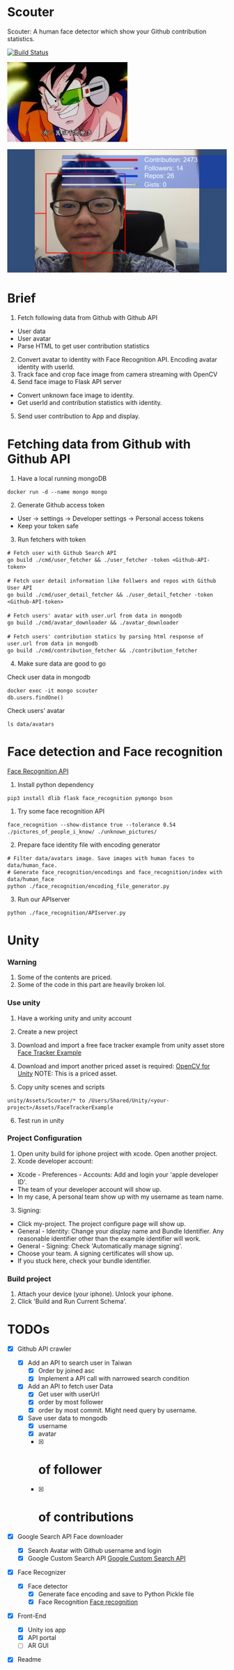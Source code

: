 Scouter
===

Scouter: A human face detector which show your Github contribution statistics.

[![Build Status](https://travis-ci.org/chechiachang/scouter.svg?branch=master)](https://travis-ci.org/chechiachang/scouter)

![inline](docs/2000.jpeg)

![inline](docs/demo.png)

# Brief

1. Fetch following data from Github with Github API
  - User data
  - User avatar
  - Parse HTML to get user contribution statistics
2. Convert avatar to identity with Face Recognition API. Encoding avatar identity with userId.
3. Track face and crop face image from camera streaming with OpenCV
4. Send face image to Flask API server
  - Convert unknown face image to identity.
  - Get userId and contribution statistics with identity.
5. Send user contribution to App and display.

# Fetching data from Github with Github API

1. Have a local running mongoDB

```
docker run -d --name mongo mongo
```

2. Generate Github access token
  - User -> settings -> Developer settings -> Personal access tokens
  - Keep your token safe

3. Run fetchers with token

```
# Fetch user with Github Search API
go build ./cmd/user_fetcher && ./user_fetcher -token <Github-API-token>

# Fetch user detail information like follwers and repos with Github User API
go build ./cmd/user_detail_fetcher && ./user_detail_fetcher -token <Github-API-token>

# Fetch users' avatar with user.url from data in mongodb
go build ./cmd/avatar_downloader && ./avatar_downloader

# Fetch users' contribution statics by parsing html response of user.url from data in mongodb
go build ./cmd/contribution_fetcher && ./contribution_fetcher
```

4. Make sure data are good to go

Check user data in mongodb
```
docker exec -it mongo scouter
db.users.findOne()
```

Check users' avatar
```
ls data/avatars
```

# Face detection and Face recognition

[Face Recognition API](https://Github.com/ageitgey/face_recognition)

1. Install python dependency
```
pip3 install dlib flask face_recognition pymongo bson
```

1. Try some face recognition API
```
face_recognition --show-distance true --tolerance 0.54 ./pictures_of_people_i_know/ ./unknown_pictures/
```

2. Prepare face identity file with encoding generator
```
# Filter data/avatars image. Save images with human faces to data/human_face.
# Generate face_recognition/encodings and face_recognition/index with data/human_face
python ./face_recognition/encoding_file_generator.py
```

3. Run our APIserver
```
python ./face_recognition/APIserver.py
```

# Unity

### Warning

1. Some of the contents are priced.
2. Some of the code in this part are heavily broken lol.

### Use unity

1. Have a working unity and unity account

2. Create a new project

3. Download and import a free face tracker example from unity asset store
[Face Tracker Example](https://assetstore.unity.com/packages/templates/tutorials/facetracker-example-35284)

4. Download and import another priced asset is required: 
[OpenCV for Unity](https://assetstore.unity.com/packages/tools/integration/opencv-for-unity-21088)
NOTE: This is a priced asset.

5. Copy unity scenes and scripts
```
unity/Assets/Scouter/* to /Users/Shared/Unity/<your-project>/Assets/FaceTrackerExample
```

6. Test run in unity

### Project Configuration

1. Open unity build for iphone project with xcode. Open another project.
2. Xcode developer account:
  - Xcode - Preferences - Accounts: Add and login your 'apple developer ID'. 
  - The team of your developer account will show up. 
  - In my case, A personal team show up with my username as team name.
3. Signing:
  - Click my-project. The project configure page will show up.
  - General - Identity: Change your display name and Bundle Identifier. Any reasonable identifier other than the example identifier will work.
  - General - Signing: Check 'Automatically manage signing'.
  - Choose your team. A signing certificates will show up.
  - If you stuck here, check your bundle identifier.

### Build project

1. Attach your device (your iphone). Unlock your iphone.
2. Click 'Build and Run Current Schema'.

# TODOs

- [x] Github API crawler
  - [x] Add an API to search user in Taiwan 
    - [x] Order by joined asc
    - [x] Implement a API call with narrowed search condition
  - [x] Add an API to fetch user Data
    - [x] Get user with userUrl
    - [x] order by most follower
    - [x] order by most commit. Might need query by username.
  - [x] Save user data to mongodb
    - [x] username
    - [x] avatar
    - [x] # of follower
    - [x] # of contributions
- [x] Google Search API Face downloader
  - [x] Search Avatar with Github username and login
  - [x] Google Custom Search API
    [Google Custom Search API](https://developers.google.com/custom-search/docs/tutorial/introduction)
- [x] Face Recognizer
  - [x] Face detector
    - [x] Generate face encoding and save to Python Pickle file
    - [x] Face Recognition
      [Face recognition](https://Github.com/ageitgey/face_recognition)
- [x] Front-End
  - [x] Unity ios app
  - [x] API portal
  - [ ] AR GUI
- [x] Readme


